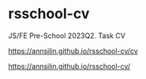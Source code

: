 # rsschool-cv
JS/FE Pre-School 2023Q2. Task CV

https://annsilin.github.io/rsschool-cv/cv

https://annsilin.github.io/rsschool-cv/
